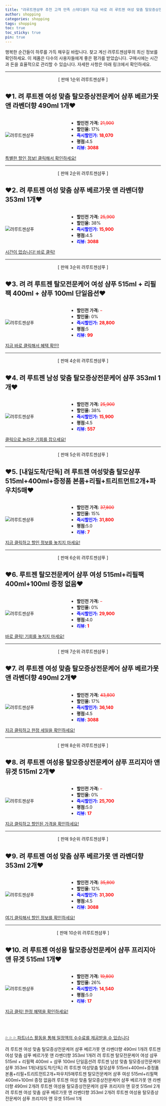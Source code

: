 ```yaml
---
title: "려루트젠샴푸 추천 고객 만족 스테디셀러 지금 바로 려 루트젠 여성 맞춤 탈모증상전문케어"
author: shopping
categories: shopping
tags: shopping
toc: true
toc_sticky: true
pin: true
---
```

행복한 순간들이 하루를 가득 채우길 바랍니다. 찾고 계신 려루트젠샴푸의 최신 정보를 확인하세요. 이 제품은 다수의 사용자들에게 좋은 평가를 받았습니다. 구매시에는 시간과 돈을 효율적으로 관리할 수 있습니다. 자세한 사항은 아래 링크에서 확인하세요.

---
<p class="toplist" style="margin: 0 auto; display: block; width: fit-content;">[ 판매 1순위 려루트젠샴푸 ]</p>

<h2><strong>❤️1. 려 루트젠 여성 맞춤 탈모증상전문케어 샴푸 베르가못 앤 라벤더향 490ml 1개❤️</strong></h2>

<div style="display: flex; align-items: center;">
    <div style="flex: 0.4;">
        <img src="https://thumbnail9.coupangcdn.com/thumbnails/remote/230x230ex/image/retail/images/2024/04/29/10/4/0fc57a9e-d234-4d36-843f-9ca3615f290f.jpg" alt="려루트젠샴푸" style="max-width: 100%;">
    </div>
    <div style="flex: 0.6; margin-left: 10px;">
        <ul>
            <li><strong>할인전 가격:</strong> <del style="color: red;">21,900</del></li>
            <li><strong>할인율:</strong> 17%</li>
            <li><span style='color:blue'><strong>즉시할인가:</strong></span> <span style='color:red'><strong>18,070</strong></span></li>
            <li><strong>평점:</strong>4.5</li>
            <li><span style='color:blue'><strong>리뷰:</strong></span> <span style='color:red'><strong>3088</strong></span></li>
        </ul>
    </div>
</div>
<div class="center">
    <a href="https://selin100587001.github.io?lptag=AF9450613&subid=githubio&pageKey=7358277280&traceid=V0-153&itemId=21604923975&vendorItemId=89716346528" class="myButton">
        특별한 할인 정보! 클릭해서 확인하세요!
    </a>
</div>


---
<p class="toplist" style="margin: 0 auto; display: block; width: fit-content;">[ 판매 2순위 려루트젠샴푸 ]</p>

<h2><strong>❤️2. 려 루트젠 여성 맞춤 샴푸 베르가못 앤 라벤더향 353ml 1개❤️</strong></h2>

<div style="display: flex; align-items: center;">
    <div style="flex: 0.4;">
        <img src="https://thumbnail9.coupangcdn.com/thumbnails/remote/230x230ex/image/retail/images/3052828860487878-8f5d8d01-493f-4be5-bb64-f5a27347735a.jpg" alt="려루트젠샴푸" style="max-width: 100%;">
    </div>
    <div style="flex: 0.6; margin-left: 10px;">
        <ul>
            <li><strong>할인전 가격:</strong> <del style="color: red;">25,900</del></li>
            <li><strong>할인율:</strong> 38%</li>
            <li><span style='color:blue'><strong>즉시할인가:</strong></span> <span style='color:red'><strong>15,900</strong></span></li>
            <li><strong>평점:</strong>4.5</li>
            <li><span style='color:blue'><strong>리뷰:</strong></span> <span style='color:red'><strong>3088</strong></span></li>
        </ul>
    </div>
</div>
<div class="center">
    <a href="https://selin100587001.github.io?lptag=AF9450613&subid=githubio&pageKey=7358277280&traceid=V0-153&itemId=18279179741&vendorItemId=85425169582" class="myButton">
        시간이 없습니다! 바로 클릭!
    </a>
</div>


---
<p class="toplist" style="margin: 0 auto; display: block; width: fit-content;">[ 판매 3순위 려루트젠샴푸 ]</p>

<h2><strong>❤️3. 려 려 루트젠 탈모전문케어 여성 샴푸 515ml + 리필팩 400ml + 샴푸 100ml 단일옵션❤️</strong></h2>

<div style="display: flex; align-items: center;">
    <div style="flex: 0.4;">
        <img src="https://thumbnail6.coupangcdn.com/thumbnails/remote/230x230ex/image/vendor_inventory/fe4d/509afcf82d5800d0f6227eca5b74af2fd8d4c5725351dcc901e9896374b5.jpg" alt="려루트젠샴푸" style="max-width: 100%;">
    </div>
    <div style="flex: 0.6; margin-left: 10px;">
        <ul>
            <li><strong>할인전 가격:</strong> <del style="color: red;">-</del></li>
            <li><strong>할인율:</strong> 0%</li>
            <li><span style='color:blue'><strong>즉시할인가:</strong></span> <span style='color:red'><strong>28,800</strong></span></li>
            <li><strong>평점:</strong>5</li>
            <li><span style='color:blue'><strong>리뷰:</strong></span> <span style='color:red'><strong>99</strong></span></li>
        </ul>
    </div>
</div>
<div class="center">
    <a href="https://selin100587001.github.io?lptag=AF9450613&subid=githubio&pageKey=8129908607&traceid=V0-153&itemId=23086220037&vendorItemId=90119687726" class="myButton">
        지금 바로 클릭해서 혜택 확인!
    </a>
</div>


---
<p class="toplist" style="margin: 0 auto; display: block; width: fit-content;">[ 판매 4순위 려루트젠샴푸 ]</p>

<h2><strong>❤️4. 려 루트젠 남성 맞춤 탈모증상전문케어 샴푸 353ml 1개❤️</strong></h2>

<div style="display: flex; align-items: center;">
    <div style="flex: 0.4;">
        <img src="https://thumbnail8.coupangcdn.com/thumbnails/remote/230x230ex/image/retail/images/1930150001634226-d596f476-d7ac-4180-ad98-5c5d2d2f150a.jpg" alt="려루트젠샴푸" style="max-width: 100%;">
    </div>
    <div style="flex: 0.6; margin-left: 10px;">
        <ul>
            <li><strong>할인전 가격:</strong> <del style="color: red;">25,900</del></li>
            <li><strong>할인율:</strong> 38%</li>
            <li><span style='color:blue'><strong>즉시할인가:</strong></span> <span style='color:red'><strong>15,900</strong></span></li>
            <li><strong>평점:</strong>4.5</li>
            <li><span style='color:blue'><strong>리뷰:</strong></span> <span style='color:red'><strong>557</strong></span></li>
        </ul>
    </div>
</div>
<div class="center">
    <a href="https://selin100587001.github.io?lptag=AF9450613&subid=githubio&pageKey=7217065088&traceid=V0-153&itemId=18279179772&vendorItemId=85425169616" class="myButton">
        클릭으로 놀라운 기회를 잡으세요!
    </a>
</div>


---
<p class="toplist" style="margin: 0 auto; display: block; width: fit-content;">[ 판매 5순위 려루트젠샴푸 ]</p>

<h2><strong>❤️5. [내일도착/단독] 려 루트젠 여성맞춤 탈모샴푸 515ml+400ml+증정품 본품+리필+트리트먼트2개+파우치5매❤️</strong></h2>

<div style="display: flex; align-items: center;">
    <div style="flex: 0.4;">
        <img src="https://thumbnail6.coupangcdn.com/thumbnails/remote/230x230ex/image/vendor_inventory/964e/d910964a5b8b7038256831db6c597a019f75c7cc7135f311aa183d64a362.jpg" alt="려루트젠샴푸" style="max-width: 100%;">
    </div>
    <div style="flex: 0.6; margin-left: 10px;">
        <ul>
            <li><strong>할인전 가격:</strong> <del style="color: red;">37,800</del></li>
            <li><strong>할인율:</strong> 15%</li>
            <li><span style='color:blue'><strong>즉시할인가:</strong></span> <span style='color:red'><strong>31,800</strong></span></li>
            <li><strong>평점:</strong>5.0</li>
            <li><span style='color:blue'><strong>리뷰:</strong></span> <span style='color:red'><strong>7</strong></span></li>
        </ul>
    </div>
</div>
<div class="center">
    <a href="https://selin100587001.github.io?lptag=AF9450613&subid=githubio&pageKey=7914562758&traceid=V0-153&itemId=21725324894&vendorItemId=88774537201" class="myButton">
        지금 클릭하고 할인 정보를 놓치지 마세요!
    </a>
</div>


---
<p class="toplist" style="margin: 0 auto; display: block; width: fit-content;">[ 판매 6순위 려루트젠샴푸 ]</p>

<h2><strong>❤️6. 루트젠 탈모전문케어 샴푸 여성 515ml+리필팩 400ml+100ml 증정 없음❤️</strong></h2>

<div style="display: flex; align-items: center;">
    <div style="flex: 0.4;">
        <img src="https://thumbnail10.coupangcdn.com/thumbnails/remote/230x230ex/image/vendor_inventory/fcec/b0b50be68505de69067f3d10d9a482073fcd42ed13c90fd661781115e283.jpg" alt="려루트젠샴푸" style="max-width: 100%;">
    </div>
    <div style="flex: 0.6; margin-left: 10px;">
        <ul>
            <li><strong>할인전 가격:</strong> <del style="color: red;">-</del></li>
            <li><strong>할인율:</strong> 0%</li>
            <li><span style='color:blue'><strong>즉시할인가:</strong></span> <span style='color:red'><strong>29,900</strong></span></li>
            <li><strong>평점:</strong>4.0</li>
            <li><span style='color:blue'><strong>리뷰:</strong></span> <span style='color:red'><strong>1</strong></span></li>
        </ul>
    </div>
</div>
<div class="center">
    <a href="https://selin100587001.github.io?lptag=AF9450613&subid=githubio&pageKey=8083508927&traceid=V0-153&itemId=22801715727&vendorItemId=89836619131" class="myButton">
        바로 클릭! 기회를 놓치지 마세요!
    </a>
</div>


---
<p class="toplist" style="margin: 0 auto; display: block; width: fit-content;">[ 판매 7순위 려루트젠샴푸 ]</p>

<h2><strong>❤️7. 려 루트젠 여성 맞춤 탈모증상전문케어 샴푸 베르가못 앤 라벤더향 490ml 2개❤️</strong></h2>

<div style="display: flex; align-items: center;">
    <div style="flex: 0.4;">
        <img src="https://thumbnail8.coupangcdn.com/thumbnails/remote/230x230ex/image/retail/images/1783185d-188a-4da6-83b9-b4457fca34dc8894325468585535027.png" alt="려루트젠샴푸" style="max-width: 100%;">
    </div>
    <div style="flex: 0.6; margin-left: 10px;">
        <ul>
            <li><strong>할인전 가격:</strong> <del style="color: red;">43,800</del></li>
            <li><strong>할인율:</strong> 17%</li>
            <li><span style='color:blue'><strong>즉시할인가:</strong></span> <span style='color:red'><strong>36,140</strong></span></li>
            <li><strong>평점:</strong>4.5</li>
            <li><span style='color:blue'><strong>리뷰:</strong></span> <span style='color:red'><strong>3088</strong></span></li>
        </ul>
    </div>
</div>
<div class="center">
    <a href="https://selin100587001.github.io?lptag=AF9450613&subid=githubio&pageKey=7358277280&traceid=V0-153&itemId=23036540940&vendorItemId=89716448639" class="myButton">
        지금 클릭하고 한정 세일을 확인하세요!
    </a>
</div>


---
<p class="toplist" style="margin: 0 auto; display: block; width: fit-content;">[ 판매 8순위 려루트젠샴푸 ]</p>

<h2><strong>❤️8. 려 루트젠 여성용 탈모증상전문케어 샴푸 프리지아 앤 뮤겟 515ml 2개❤️</strong></h2>

<div style="display: flex; align-items: center;">
    <div style="flex: 0.4;">
        <img src="https://thumbnail8.coupangcdn.com/thumbnails/remote/230x230ex/image/vendor_inventory/230c/3cef900f2b1620720f2ed739bdd39863b26c73930848b5bd083969cd3fc0.jpg" alt="려루트젠샴푸" style="max-width: 100%;">
    </div>
    <div style="flex: 0.6; margin-left: 10px;">
        <ul>
            <li><strong>할인전 가격:</strong> <del style="color: red;">-</del></li>
            <li><strong>할인율:</strong> 0%</li>
            <li><span style='color:blue'><strong>즉시할인가:</strong></span> <span style='color:red'><strong>25,700</strong></span></li>
            <li><strong>평점:</strong>5.0</li>
            <li><span style='color:blue'><strong>리뷰:</strong></span> <span style='color:red'><strong>17</strong></span></li>
        </ul>
    </div>
</div>
<div class="center">
    <a href="https://selin100587001.github.io?lptag=AF9450613&subid=githubio&pageKey=8133402907&traceid=V0-153&itemId=21850398408&vendorItemId=89732904343" class="myButton">
        지금 클릭하고 할인된 가격을 확인하세요!
    </a>
</div>


---
<p class="toplist" style="margin: 0 auto; display: block; width: fit-content;">[ 판매 9순위 려루트젠샴푸 ]</p>

<h2><strong>❤️9. 려 루트젠 여성 맞춤 샴푸 베르가못 앤 라벤더향 353ml 2개❤️</strong></h2>

<div style="display: flex; align-items: center;">
    <div style="flex: 0.4;">
        <img src="https://thumbnail9.coupangcdn.com/thumbnails/remote/230x230ex/image/retail/images/1191700333118871-bbfaae13-91fc-4b79-a994-e414866963c4.jpg" alt="려루트젠샴푸" style="max-width: 100%;">
    </div>
    <div style="flex: 0.6; margin-left: 10px;">
        <ul>
            <li><strong>할인전 가격:</strong> <del style="color: red;">35,800</del></li>
            <li><strong>할인율:</strong> 12%</li>
            <li><span style='color:blue'><strong>즉시할인가:</strong></span> <span style='color:red'><strong>31,300</strong></span></li>
            <li><strong>평점:</strong>4.5</li>
            <li><span style='color:blue'><strong>리뷰:</strong></span> <span style='color:red'><strong>3088</strong></span></li>
        </ul>
    </div>
</div>
<div class="center">
    <a href="https://selin100587001.github.io?lptag=AF9450613&subid=githubio&pageKey=7358277280&traceid=V0-153&itemId=18625221521&vendorItemId=85760603966" class="myButton">
        여기 클릭해서 할인 정보를 확인하세요!
    </a>
</div>


---
<p class="toplist" style="margin: 0 auto; display: block; width: fit-content;">[ 판매 10순위 려루트젠샴푸 ]</p>

<h2><strong>❤️10. 려 루트젠 여성용 탈모증상전문케어 샴푸 프리지아 앤 뮤겟 515ml 1개❤️</strong></h2>

<div style="display: flex; align-items: center;">
    <div style="flex: 0.4;">
        <img src="https://thumbnail8.coupangcdn.com/thumbnails/remote/230x230ex/image/vendor_inventory/ee7f/26f32bdb2d6870a460a316654e65b116871149eb8e0e43a6f37e015d8c2a.jpg" alt="려루트젠샴푸" style="max-width: 100%;">
    </div>
    <div style="flex: 0.6; margin-left: 10px;">
        <ul>
            <li><strong>할인전 가격:</strong> <del style="color: red;">19,800</del></li>
            <li><strong>할인율:</strong> 26%</li>
            <li><span style='color:blue'><strong>즉시할인가:</strong></span> <span style='color:red'><strong>14,540</strong></span></li>
            <li><strong>평점:</strong>5.0</li>
            <li><span style='color:blue'><strong>리뷰:</strong></span> <span style='color:red'><strong>17</strong></span></li>
        </ul>
    </div>
</div>
<div class="center">
    <a href="https://selin100587001.github.io?lptag=AF9450613&subid=githubio&pageKey=8133402907&traceid=V0-153&itemId=23100669534&vendorItemId=88717162718" class="myButton">
        지금 클릭! 한정 혜택을 확인하세요!
    </a>
</div>

<br><br><br>[💦 💦 💦 파트너스 활동을 통해 일정액의 수수료를 제공받을 수 있습니다](https://link.coupang.com/a/bcpT2c)<br><br>려 루트젠 여성 맞춤 탈모증상전문케어 샴푸 베르가못 앤 라벤더향 490ml 1개려 루트젠 여성 맞춤 샴푸 베르가못 앤 라벤더향 353ml 1개려 려 루트젠 탈모전문케어 여성 샴푸 515ml + 리필팩 400ml + 샴푸 100ml 단일옵션려 루트젠 남성 맞춤 탈모증상전문케어 샴푸 353ml 1개[내일도착/단독] 려 루트젠 여성맞춤 탈모샴푸 515ml+400ml+증정품 본품+리필+트리트먼트2개+파우치5매루트젠 탈모전문케어 샴푸 여성 515ml+리필팩 400ml+100ml 증정 없음려 루트젠 여성 맞춤 탈모증상전문케어 샴푸 베르가못 앤 라벤더향 490ml 2개려 루트젠 여성용 탈모증상전문케어 샴푸 프리지아 앤 뮤겟 515ml 2개려 루트젠 여성 맞춤 샴푸 베르가못 앤 라벤더향 353ml 2개려 루트젠 여성용 탈모증상전문케어 샴푸 프리지아 앤 뮤겟 515ml 1개
